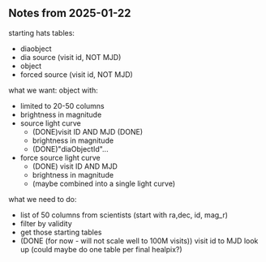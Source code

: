 ## Notes from 2025-01-22

starting hats tables:
* diaobject
* dia source (visit id, NOT MJD)
* object
* forced source (visit id, NOT MJD)

what we want: object with:
* limited to 20-50 columns
* brightness in magnitude
* source light curve
   * (DONE)visit ID AND MJD (DONE)
   * brightness in magnitude
   * (DONE)"diaObjectId"...
* force source light curve
   * (DONE) visit ID AND MJD
   * brightness in magnitude
   * (maybe combined into a single light curve)

what we need to do:
* list of 50 columns from scientists (start with ra,dec, id, mag_r)
* filter by validity
* get those starting tables
* (DONE (for now - will not scale well to 100M visits)) visit id to MJD look up (could maybe do one table per final healpix?)
